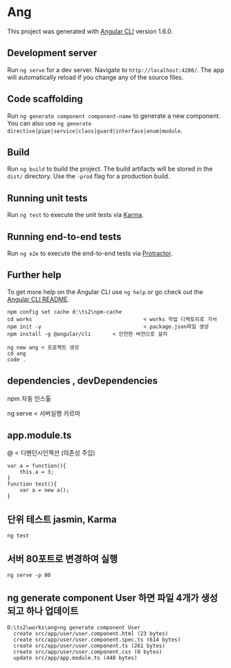 # Ang

This project was generated with [Angular CLI](https://github.com/angular/angular-cli) version 1.6.0.

## Development server

Run `ng serve` for a dev server. Navigate to `http://localhost:4200/`. The app will automatically reload if you change any of the source files.

## Code scaffolding

Run `ng generate component component-name` to generate a new component. You can also use `ng generate directive|pipe|service|class|guard|interface|enum|module`.

## Build

Run `ng build` to build the project. The build artifacts will be stored in the `dist/` directory. Use the `-prod` flag for a production build.

## Running unit tests

Run `ng test` to execute the unit tests via [Karma](https://karma-runner.github.io).

## Running end-to-end tests

Run `ng e2e` to execute the end-to-end tests via [Protractor](http://www.protractortest.org/).

## Further help

To get more help on the Angular CLI use `ng help` or go check out the [Angular CLI README](https://github.com/angular/angular-cli/blob/master/README.md).


```
npm config set cache d:\ts2\npm-cache
cd works                                    < works 작업 디렉토리로 가서
npm init -y                                 < package.json파일 생성
npm install -g @angular/cli       < 안전한 버전으로 설치

ng new ang < 프로젝트 생성
cd ang
code .
```

## dependencies , devDependencies

npm 자동 인스톨 

ng serve < 서버실행 카르마

## app.module.ts
@ < 디펜던시인젝션 (의존성 주입)
```
var a = function(){
    this.a = 3;
}
function test(){
    var a = new a();
}
```

## 단위 테스트 jasmin, Karma 
```
ng test
```

## 서버 80포트로 변경하여 실행
```
ng serve -p 80
```

## ng generate component User 하면 파일 4개가 생성되고 하나 업데이트
```
D:\ts2\works\ang>ng generate component User
  create src/app/user/user.component.html (23 bytes)
  create src/app/user/user.component.spec.ts (614 bytes)
  create src/app/user/user.component.ts (261 bytes)
  create src/app/user/user.component.css (0 bytes)
  update src/app/app.module.ts (448 bytes)
  ```